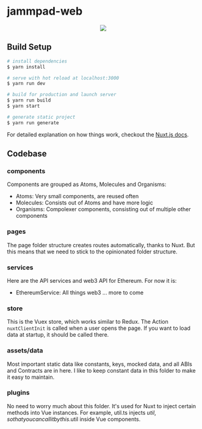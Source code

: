 # jammpad-web
<div style="text-align:center"><img src="https://pbs.twimg.com/profile_banners/1289939513876393985/1596381222/1500x500" /></div>

## Build Setup

``` bash
# install dependencies
$ yarn install

# serve with hot reload at localhost:3000
$ yarn run dev

# build for production and launch server
$ yarn run build
$ yarn start

# generate static project
$ yarn run generate
```

For detailed explanation on how things work, checkout the [Nuxt.js docs](https://github.com/nuxt/nuxt.js).


## Codebase

### components
Components are grouped as Atoms, Molecules and Organisms:
- Atoms: Very small components, are reused often
- Molecules: Consists out of Atoms and have more logic
- Organisms: Compolexer components, consisting out of multiple other components

### pages
The page folder structure creates routes automatically, thanks to Nuxt. But this means that we need to stick to the opinionated folder structure.

### services
Here are the API services and web3 API for Ethereum. For now it is:
- EthereumService: All things web3
... more to come

### store
This is the Vuex store, which works similar to Redux. The Action `nuxtClientInit` is called when a user opens the page. If you want to load data at startup, it should be called there.

### assets/data
Most important static data like constants, keys, mocked data, and all ABIs and Contracts are in here. I like to keep constant data in this folder to make it easy to maintain.

### plugins
No need to worry much about this folder. It's used for Nuxt to inject certain methods into Vue instances. For example, util.ts injects $util, so that you can call it by this.$util inside Vue components. 
